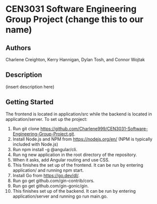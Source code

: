 # CEN3031 Software Engineering Group Project (change this to our name)

## Authors
Charlene Creighton, Kerry Hannigan, Dylan Tosh, and Connor Wojtak

## Description
(insert description here)

## Getting Started
The frontend is located in application/src while the backend is located in application/server.
To set up the project:
1. Run git clone https://github.com/Charlene999/CEN3031-Software-Engineering-Group-Project.git.
2. Install Node.js and NPM from https://nodejs.org/en/ (NPM is typically included with Node.js)
3. Run npm install -g @angular/cli.
4. Run ng new application in the root directory of the repository.
5. When it asks, add Angular routing and use CSS.
6. This finishes the set up of the frontend. It can be run by entering application/ and running npm start.
7. Install Go from https://go.dev/dl/.
8. Run go get github.com/gin-contrib/cors.
9. Run go get github.com/gin-gonic/gin.
10. This finishes set up of the backend. It can be run by entering application/server and running go run main.go.
